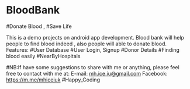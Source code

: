 # BloodBank
#Donate Blood , #Save Life

This is a demo projects on android app development. 
Blood bank will help people to find blood indeed , also people will able to donate blood.
Features:
       #User Database
       #User Login, Signup
       #Donor Details
       #Finding blood easily
       #NearByHospitals

#NB:If have some suggestions to share with me or anything, please feel free to contact with me at: 
       E-mail: mh.ice.iu@gmail.com
       Facebook: https://m.me/mhiceiuk
#Happy_Coding
